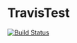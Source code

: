 # TravisTest

[![Build Status](https://travis-ci.com/HermansenDesigns/TravisTest.svg?token=aP8GkcqpkgzGLzpmbsct&branch=master)](https://travis-ci.com/HermansenDesigns/TravisTest)
